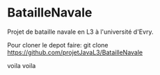 BatailleNavale
==============

Projet de bataille navale en L3 à l'université d'Evry.

Pour cloner le depot faire:
git clone https://github.com/projetJavaL3/BatailleNavale

voila voila
